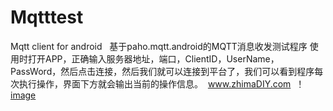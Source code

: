 # Mqtttest
Mqtt client for android   
基于paho.mqtt.android的MQTT消息收发测试程序
使用时打开APP，正确输入服务器地址，端口，ClientID，UserName，PassWord，然后点击连接，然后我们就可以连接到平台了，我们可以看到程序每次执行操作，界面下方就会输出当前的操作信息。
  www.zhimaDIY.com
  ！[image](https://gd3.alicdn.com/imgextra/i3/2355257025/TB2nxFTu4RDOuFjSZFzXXcIipXa_!!2355257025.png)
